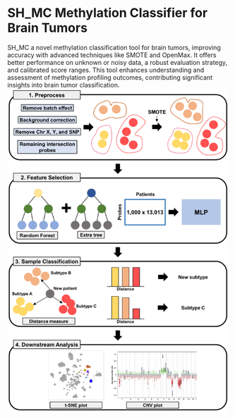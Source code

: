 # SH_MC Methylation Classifier for Brain Tumors

SH_MC a novel methylation classification tool for brain tumors, improving accuracy with advanced techniques like SMOTE and OpenMax. 
It offers better performance on unknown or noisy data, a robust evaluation strategy, and calibrated score ranges. This tool enhances understanding and assessment of methylation profiling outcomes, 
contributing significant insights into brain tumor classification.
<img src="https://github.com/jaeminjj/OS_MC/blob/main/Figures/workflow.png" alt="workflow" width="500"/>

